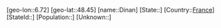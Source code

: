 ﻿---
location: [48.45,6.72]
type: City
tags:
- geo/City


SpocWebEntityId: 29798
isDeleted: false
confidential: public

---
[geo-lon::6.72]
[geo-lat::48.45]
[name::Dinan]
[State::]
[Country::[France](geo/Continent/Europe/France.md)]
[StateId::]
[Population::]
[Unknown::]

